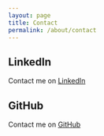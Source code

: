 ```yaml
---
layout: page
title: Contact
permalink: /about/contact
---
```


## LinkedIn
Contact me on [LinkedIn](https://www.linkedin.com/in/vishal-coelho)

## GitHub
Contact me on [GitHub](https://github.com/vishalcoelho)